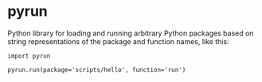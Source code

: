 pyrun
=====

Python library for loading and running arbitrary Python packages based on string representations of the package and function names, like this:

```
import pyrun

pyrun.run(package='scripts/hello', function='run')

```

